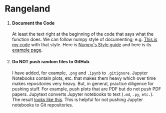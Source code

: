 # Rangeland


1. #### Document the Code
    At least the text right at the beginning of the code that says what the function does. We can follow numpy style of documenting; 
    e.g. [This is my code](https://github.com/HNoorazar/Ag_Others/blob/main/Bhupi/snow/snow_plot_core.py) with that style.
    Here is [Numpy's Style guide](https://numpydoc.readthedocs.io/en/latest/format.html)
    and here is its [example page](https://sphinxcontrib-napoleon.readthedocs.io/en/latest/example_numpy.html).

2. #### Do NOT push random files to GitHub.
   I have added, for example, ```.png``` and ```.ipynb``` to ```.gitignore```. Jupyter Notebooks contain plots, etc. 
   that makes them heavy which over time makes repositories very heavy. But, in general, practice diligence for pushing
   stuff. For example, push plots that are PDF but do not push PDF papers.
   Jupytext converts Jupyter notebooks to text (```.md```, ```.py```, ```etc.```). The result [looks like this](https://github.com/HNoorazar/Ag_Others/blob/main/Bhupi/snow/Homology/00_explore_PH_fromSource.py).
   This is helpful for not pushing Jupyter notebooks to Git repositories.
    
